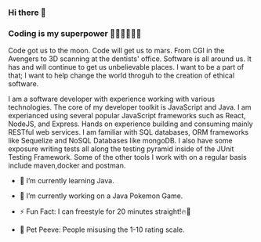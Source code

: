 ### Hi there 👋

### Coding is my superpower 🦸🏾‍♂️🧙🏾‍♂️
Code got us to the moon. Code will get us to mars. From CGI in the Avengers to 3D scanning at the dentists' office. Software is all around us. It has and will continue to get us unbelievable places. I want to be a part of that; I want to help change the world throguh to the creation of ethical software.

I am a software developer with experience working with various technologies. The core of my developer toolkit is JavaScript and Java. I am experianced using several popular JavaScript frameworks such as React, NodeJS, and Express. Hands on experience building and consuming mainly RESTful web services. I am familiar with SQL databases, ORM frameworks like Sequelize and NoSQL Databases like mongoDB. I also have some exposure writing tests all along the testing pyramid inside of the JUnit Testing Framework. Some of the other tools I work with on a regular basis include maven,docker and postman.


- 🌱 I’m currently learning Java.
- 🔭 I’m currently working on a Java Pokemon Game.

- ⚡ Fun Fact: I can freestyle for 20 minutes straight!🔥🎤
- 🐰 Pet Peeve: People misusing the 1-10 rating scale.


